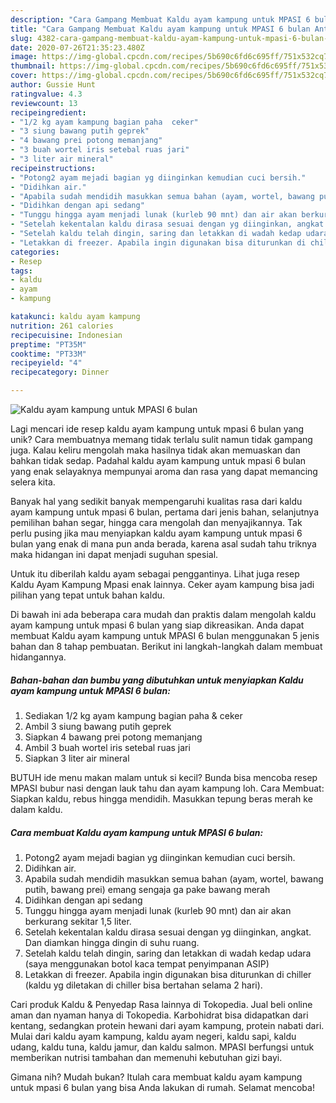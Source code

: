 ```yaml
---
description: "Cara Gampang Membuat Kaldu ayam kampung untuk MPASI 6 bulan Anti Gagal"
title: "Cara Gampang Membuat Kaldu ayam kampung untuk MPASI 6 bulan Anti Gagal"
slug: 4382-cara-gampang-membuat-kaldu-ayam-kampung-untuk-mpasi-6-bulan-anti-gagal
date: 2020-07-26T21:35:23.480Z
image: https://img-global.cpcdn.com/recipes/5b690c6fd6c695ff/751x532cq70/kaldu-ayam-kampung-untuk-mpasi-6-bulan-foto-resep-utama.jpg
thumbnail: https://img-global.cpcdn.com/recipes/5b690c6fd6c695ff/751x532cq70/kaldu-ayam-kampung-untuk-mpasi-6-bulan-foto-resep-utama.jpg
cover: https://img-global.cpcdn.com/recipes/5b690c6fd6c695ff/751x532cq70/kaldu-ayam-kampung-untuk-mpasi-6-bulan-foto-resep-utama.jpg
author: Gussie Hunt
ratingvalue: 4.3
reviewcount: 13
recipeingredient:
- "1/2 kg ayam kampung bagian paha  ceker"
- "3 siung bawang putih geprek"
- "4 bawang prei potong memanjang"
- "3 buah wortel iris setebal ruas jari"
- "3 liter air mineral"
recipeinstructions:
- "Potong2 ayam mejadi bagian yg diinginkan kemudian cuci bersih."
- "Didihkan air."
- "Apabila sudah mendidih masukkan semua bahan (ayam, wortel, bawang putih, bawang prei) emang sengaja ga pake bawang merah"
- "Didihkan dengan api sedang"
- "Tunggu hingga ayam menjadi lunak (kurleb 90 mnt) dan air akan berkurang sekitar 1,5 liter."
- "Setelah kekentalan kaldu dirasa sesuai dengan yg diinginkan, angkat. Dan diamkan hingga dingin di suhu ruang."
- "Setelah kaldu telah dingin, saring dan letakkan di wadah kedap udara (saya menggunakan botol kaca tempat penyimpanan ASIP)"
- "Letakkan di freezer. Apabila ingin digunakan bisa diturunkan di chiller (kaldu yg diletakan di chiller bisa bertahan selama 2 hari)."
categories:
- Resep
tags:
- kaldu
- ayam
- kampung

katakunci: kaldu ayam kampung 
nutrition: 261 calories
recipecuisine: Indonesian
preptime: "PT35M"
cooktime: "PT33M"
recipeyield: "4"
recipecategory: Dinner

---
```



![Kaldu ayam kampung untuk MPASI 6 bulan](https://img-global.cpcdn.com/recipes/5b690c6fd6c695ff/751x532cq70/kaldu-ayam-kampung-untuk-mpasi-6-bulan-foto-resep-utama.jpg)

Lagi mencari ide resep kaldu ayam kampung untuk mpasi 6 bulan yang unik? Cara membuatnya memang tidak terlalu sulit namun tidak gampang juga. Kalau keliru mengolah maka hasilnya tidak akan memuaskan dan bahkan tidak sedap. Padahal kaldu ayam kampung untuk mpasi 6 bulan yang enak selayaknya mempunyai aroma dan rasa yang dapat memancing selera kita.

Banyak hal yang sedikit banyak mempengaruhi kualitas rasa dari kaldu ayam kampung untuk mpasi 6 bulan, pertama dari jenis bahan, selanjutnya pemilihan bahan segar, hingga cara mengolah dan menyajikannya. Tak perlu pusing jika mau menyiapkan kaldu ayam kampung untuk mpasi 6 bulan yang enak di mana pun anda berada, karena asal sudah tahu triknya maka hidangan ini dapat menjadi suguhan spesial.

Untuk itu diberilah kaldu ayam sebagai penggantinya. Lihat juga resep Kaldu Ayam Kampung Mpasi enak lainnya. Ceker ayam kampung bisa jadi pilihan yang tepat untuk bahan kaldu.


Di bawah ini ada beberapa cara mudah dan praktis dalam mengolah kaldu ayam kampung untuk mpasi 6 bulan yang siap dikreasikan. Anda dapat membuat Kaldu ayam kampung untuk MPASI 6 bulan menggunakan 5 jenis bahan dan 8 tahap pembuatan. Berikut ini langkah-langkah dalam membuat hidangannya.

<!--inarticleads1-->

##### Bahan-bahan dan bumbu yang dibutuhkan untuk menyiapkan Kaldu ayam kampung untuk MPASI 6 bulan:

1. Sediakan 1/2 kg ayam kampung bagian paha &amp; ceker
1. Ambil 3 siung bawang putih geprek
1. Siapkan 4 bawang prei potong memanjang
1. Ambil 3 buah wortel iris setebal ruas jari
1. Siapkan 3 liter air mineral


BUTUH ide menu makan malam untuk si kecil? Bunda bisa mencoba resep MPASI bubur nasi dengan lauk tahu dan ayam kampung loh. Cara Membuat: Siapkan kaldu, rebus hingga mendidih. Masukkan tepung beras merah ke dalam kaldu. 

<!--inarticleads2-->

##### Cara membuat Kaldu ayam kampung untuk MPASI 6 bulan:

1. Potong2 ayam mejadi bagian yg diinginkan kemudian cuci bersih.
1. Didihkan air.
1. Apabila sudah mendidih masukkan semua bahan (ayam, wortel, bawang putih, bawang prei) emang sengaja ga pake bawang merah
1. Didihkan dengan api sedang
1. Tunggu hingga ayam menjadi lunak (kurleb 90 mnt) dan air akan berkurang sekitar 1,5 liter.
1. Setelah kekentalan kaldu dirasa sesuai dengan yg diinginkan, angkat. Dan diamkan hingga dingin di suhu ruang.
1. Setelah kaldu telah dingin, saring dan letakkan di wadah kedap udara (saya menggunakan botol kaca tempat penyimpanan ASIP)
1. Letakkan di freezer. Apabila ingin digunakan bisa diturunkan di chiller (kaldu yg diletakan di chiller bisa bertahan selama 2 hari).


Cari produk Kaldu &amp; Penyedap Rasa lainnya di Tokopedia. Jual beli online aman dan nyaman hanya di Tokopedia. Karbohidrat bisa didapatkan dari kentang, sedangkan protein hewani dari ayam kampung, protein nabati dari. Mulai dari kaldu ayam kampung, kaldu ayam negeri, kaldu sapi, kaldu udang, kaldu tuna, kaldu jamur, dan kaldu salmon. MPASI berfungsi untuk memberikan nutrisi tambahan dan memenuhi kebutuhan gizi bayi. 

Gimana nih? Mudah bukan? Itulah cara membuat kaldu ayam kampung untuk mpasi 6 bulan yang bisa Anda lakukan di rumah. Selamat mencoba!
